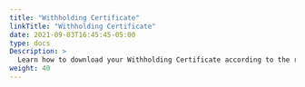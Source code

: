 ```yaml
---
title: "Withholding Certificate"
linkTitle: "Withholding Certificate"
date: 2021-09-03T16:45:45-05:00
type: docs
Description: >
  Learn how to download your Withholding Certificate according to the requested period of time. This feature is available for accounts in Colombia.
weight: 40
---
```


